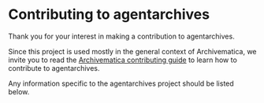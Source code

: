 # Contributing to agentarchives

Thank you for your interest in making a contribution to agentarchives.

Since this project is used mostly in the general context of Archivematica, we
invite you to read the [Archivematica contributing guide](https://github.com/artefactual/archivematica/blob/qa/1.x/CONTRIBUTING.md)
to learn how to contribute to agentarchives.

Any information specific to the agentarchives project should be listed
below.

